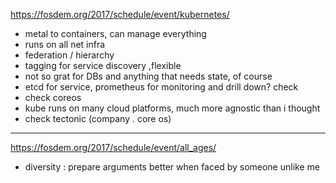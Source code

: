 https://fosdem.org/2017/schedule/event/kubernetes/

- metal to containers, can manage everything
- runs on all net infra 
- federation / hierarchy
- tagging for service discovery ,flexible
- not so grat for DBs and anything that needs state, of course
- etcd for service, prometheus for monitoring and drill down? check
- check coreos
- kube runs on many cloud platforms, much more agnostic than i thought
- check tectonic (company . core os)

---------------------------

https://fosdem.org/2017/schedule/event/all_ages/

- diversity : prepare arguments better when faced by someone unlike me
